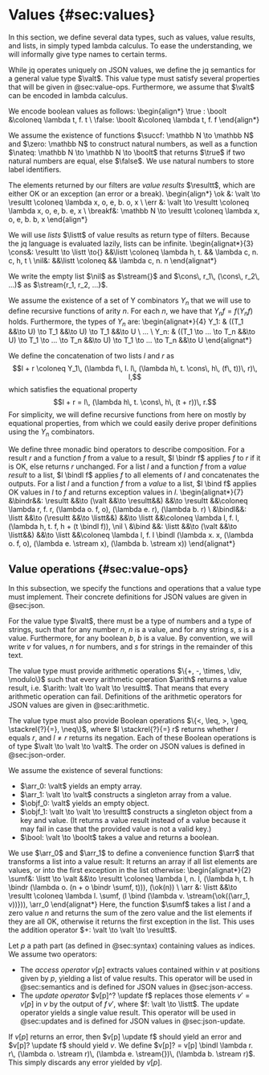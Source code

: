 # Values {#sec:values}

In this section, we define several data types, such as
values, value results, and lists, in simply typed lambda calculus.
To ease the understanding, we will informally give type names to certain terms.

While jq operates uniquely on JSON values,
we define the jq semantics for a general value type $\valt$.
This value type must satisfy several properties that will be given in @sec:value-ops.
Furthermore, we assume that $\valt$ can be encoded in lambda calculus.

We encode boolean values as follows:
\begin{align*}
\true : \boolt &\coloneq \lambda t\, f. t \\
\false: \boolt &\coloneq \lambda t\, f. f
\end{align*}

We assume the existence of functions
$\succf: \mathbb N \to \mathbb N$ and
$\zero: \mathbb N$ to construct natural numbers, as well as a function
$\nateq: \mathbb N \to \mathbb N \to \boolt$ that returns
$\true$ if two natural numbers are equal, else $\false$.
We use natural numbers to store label identifiers.

The elements returned by our filters are _value results_ $\resultt$, which are
either OK or an exception (an error or a break).
\begin{align*}
\ok    &: \valt \to \resultt \coloneq \lambda x\, o\, e\, b. o\, x \\
\err   &: \valt \to \resultt \coloneq \lambda x\, o\, e\, b. e\, x \\
\breakf&:  \mathbb N \to \resultt \coloneq \lambda x\, o\, e\, b. b\, x
\end{align*}

We will use _lists_ $\listt$ of value results as return type of filters.
Because the jq language is evaluated lazily, lists can be infinite.
\begin{alignat*}{3}
\cons&: \resultt \to \listt \to{} &&\listt \coloneq \lambda h\, t. && \lambda c\, n. c\, h\, t \\
\nil&:                                  &&\listt \coloneq                && \lambda c\, n. n
\end{alignat*}

We write the empty list
$\nil$ as $\stream{}$ and
$\cons\, r_1\, (\cons\, r_2\, ...)$ as $\stream{r_1, r_2, ...}$.

We assume the existence of a set of Y combinators $Y_n$ that we will use to
define recursive functions of arity $n$.
For each $n$, we have that $Y_n f = f (Y_n f)$ holds.
Furthermore, the types of $Y_n$ are:
\begin{alignat*}{4}
Y_1: & ((T_1                 &&\to U) \to T_1                 &&\to U) \to T_1                 &&\to U \\
... \\
Y_n: & ((T_1 \to ... \to T_n &&\to U) \to T_1 \to ... \to T_n &&\to U) \to T_1 \to ... \to T_n &&\to U
\end{alignat*}

We define the concatenation of two lists $l$ and $r$ as
$$l + r \coloneq Y_1\, (\lambda f\, l. l\, (\lambda h\, t. \cons\, h\, (f\, t))\, r)\, l,$$
which satisfies the equational property
$$l + r = l\, (\lambda h\, t. \cons\, h\, (t + r))\, r.$$
For simplicity, we will define recursive functions from here on mostly by equational properties,
from which we could easily derive proper definitions using the $Y_n$ combinators.

We define three monadic bind operators to describe composition.
For a result $r$ and a function $f$ from a value to a result,
$l \bindr f$ applies $f$ to $r$ if it is OK, else returns $r$ unchanged.
For a list $l$ and a function $f$ from a _value result_ to a list,
$l \bindl f$ applies $f$ to all elements of $l$ and concatenates the outputs.
For a list $l$ and a function $f$ from a _value_ to a list,
$l \bind f$ applies OK values in $l$ to $f$ and returns exception values in $l$.
\begin{alignat*}{7}
&\bindr&&: \resultt &&\to (\valt &&\to \resultt&&) &&\to \resultt &&\coloneq \lambda r\, f. r\, (\lambda o. f\, o)\, (\lambda e. r)\, (\lambda b. r) \\
&\bindl&&: \listt &&\to (\resultt &&\to \listt&&) &&\to \listt &&\coloneq \lambda l\, f. l\, (\lambda h\, t. f\, h + (t \bindl f))\, \nil \\
&\bind &&: \listt &&\to (\valt &&\to \listt&&) &&\to \listt &&\coloneq \lambda l\, f. l \bindl (\lambda x. x\, (\lambda o. f\, o)\, (\lambda e. \stream x)\, (\lambda b. \stream x))
\end{alignat*}


## Value operations {#sec:value-ops}

In this subsection, we specify the functions and operations
that a value type must implement.
Their concrete definitions for JSON values are given in @sec:json.

For the value type $\valt$, there must be a type of numbers and a type of strings, such that
for any number $n$, $n$ is a value, and
for any string $s$, $s$ is a value.
Furthermore, for any boolean $b$, $b$ is a value.
By convention, we will write
$v$ for values,
$n$ for numbers, and
$s$ for strings
in the remainder of this text.

The value type must provide arithmetic operations $\{+, -, \times, \div, \modulo\}$
such that every arithmetic operation $\arith$ returns a value result, i.e.
$\arith: \valt \to \valt \to \resultt$.
That means that every arithmetic operation can fail.
Definitions of the arithmetic operators for JSON values are given in @sec:arithmetic.

The value type must also provide Boolean operations
$\{<, \leq, >, \geq, \stackrel{?}{=}, \neq\}$, where
$l \stackrel{?}{=} r$ returns whether $l$ equals $r$, and
$l \neq r$ returns its negation.
Each of these Boolean operations is of type $\valt \to \valt \to \valt$.
The order on JSON values is defined in @sec:json-order.

We assume the existence of several functions:

- $\arr_0: \valt$ yields an empty array.
- $\arr_1: \valt \to \valt$ constructs a singleton array from a value.
- $\objf_0: \valt$ yields an empty object.
- $\objf_1: \valt \to \valt \to \resultt$ constructs a singleton object from a key and value.
  (It returns a value result instead of a value because it
  may fail in case that the provided value is not a valid key.)
- $\bool: \valt \to \boolt$ takes a value and returns a boolean.

We use $\arr_0$ and $\arr_1$ to define a convenience function $\arr$
that transforms a list into a value result:
It returns an array if all list elements are values, or into
the first exception in the list otherwise:
\begin{alignat*}{2}
\sumf&: \listt \to \valt &&\to \resultt \coloneq \lambda l\, n. l\, (\lambda h\, t. h \bindr (\lambda o. (n + o \bindr \sumf\, t)))\, (\ok(n)) \\
\arr &: \listt           &&\to \resultt \coloneq \lambda l. \sumf\, (l \bind (\lambda v. \stream{\ok((\arr_1\, v))}))\, \arr_0
\end{alignat*}
Here, the function $\sumf$ takes a list $l$ and a zero value $n$ and
returns the sum of the zero value and the list elements if they are all OK,
otherwise it returns the first exception in the list.
This uses the addition operator $+: \valt \to \valt \to \resultt$.

Let $p$ a path part (as defined in @sec:syntax) containing values as indices.
We assume two operators:

- The _access operator_ $v[p]$ extracts values contained within $v$
  at positions given by $p$, yielding a list of value results.
  This operator will be used in @sec:semantics and
  is defined for JSON values in @sec:json-access.
- The _update operator_ $v[p]^? \update f$ replaces
  those elements $v' = v[p]$ in $v$ by
  the output of $f\, v'$, where $f: \valt \to \listt$.
  The update operator yields a single value result.
  This operator will be used in @sec:updates and
  is defined for JSON values in @sec:json-update.

If $v[p]$ returns an error, then
$v[p] \update f$ should yield an error and
$v[p]? \update f$ should yield $v$.
We define $v[p]? = v[p] \bindl \lambda r. r\, (\lambda o. \stream r)\, (\lambda e. \stream{})\, (\lambda b. \stream r)$.
This simply discards any error yielded by $v[p]$.

